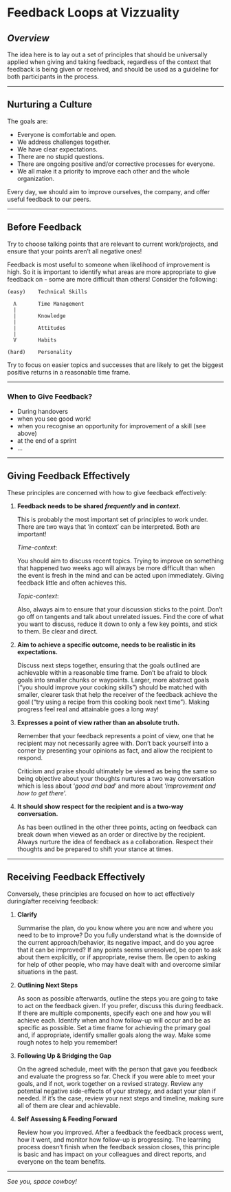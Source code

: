 # Feedback Loops at Vizzuality

## *Overview*

The idea here is to lay out a set of principles that should be universally applied when giving and taking feedback, regardless of the context that feedback is being given or received, and should be used as a guideline for both participants in the process.

***

## Nurturing a Culture

The goals are:

- Everyone is comfortable and open.
- We address challenges together.
- We have clear expectations.
- There are no stupid questions.
- There are ongoing positive and/or corrective processes for everyone.
- We all make it a priority to improve each other and the whole organization. 

Every day, we should aim to improve ourselves, the company, and offer useful feedback to our peers.

***

## Before Feedback

Try to choose talking points that are relevant to current work/projects, and ensure that your points aren’t all negative ones!

Feedback is most useful to someone when likelihood of improvement is high. So it is important to identify what areas are more appropriate to give feedback on - some are more difficult than others! Consider the following:

```
(easy)    Technical Skills
  
  Ʌ       Time Management
  |
  |       Knowledge
  |
  |       Attitudes
  |
  V       Habits
   
(hard)    Personality
```

Try to focus on easier topics and successes that are likely to get the biggest positive returns in a reasonable time frame.

***

### When to Give Feedback?

- During handovers
- when you see good work!
- when you recognise an opportunity for improvement of a skill (see above)
- at the end of a sprint
- ...

***

## Giving Feedback Effectively

These principles are concerned with how to give feedback effectively:

1. **Feedback needs to be shared *frequently* and in *context*.**

    This is probably the most important set of principles to work under. There are two ways that ‘in context’ can be interpreted. Both are important!

    *Time-context*:

    You should aim to discuss recent topics. Trying to improve on something that happened two weeks ago will always be more difficult than when the event is fresh in the mind and can be acted upon immediately. Giving feedback little and often achieves this.

    *Topic-context*:

    Also, always aim to ensure that your discussion sticks to the point. Don’t go off on tangents and talk about unrelated issues. Find the core of what you want to discuss, reduce it down to only a few key points, and stick to them. Be clear and direct.


2. **Aim to achieve a specific outcome, needs to be realistic in its expectations.**
   
   Discuss next steps together, ensuring that the goals outlined are achievable within a reasonable time frame. Don’t be afraid to block goals into smaller chunks or waypoints. Larger, more abstract goals (“you should improve your cooking skills”) should be matched with smaller, clearer task that help the receiver of the feedback achieve the goal (“try using a recipe from this cooking book next time”). Making progress feel real and attainable goes a long way!


3. **Expresses a point of view rather than an absolute truth.**
   
   Remember that your feedback represents a point of view, one that he recipient may not necessarily agree with. Don’t back yourself into a corner by presenting your opinions as fact, and allow the recipient to respond.
   
   Criticism and praise should ultimately be viewed as being the same so being objective about your thoughts nurtures a two way conversation which is less about ‘*good and bad*’ and more about ‘*improvement and how to get there*’.


4. **It should show respect for the recipient and is a two-way conversation.**
   
   As has been outlined in the other three points, acting on feedback can break down when viewed as an order or directive by the recipient. Always nurture the idea of feedback as a collaboration. Respect their thoughts and be prepared to shift your stance at times.

***

## Receiving Feedback Effectively

Conversely, these principles are focused on how to act effectively during/after receiving feedback:

1. **Clarify**
   
   Summarise the plan, do you know where you are now and where you need to be to improve? Do you fully understand what is the downside of the current approach/behavior, its negative impact, and do you agree that it can be improved? If any points seems unresolved, be open to ask about them explicitly, or if appropriate, revise them. Be open to asking for help of other people, who may have dealt with and overcome similar situations in the past.

2. **Outlining Next Steps**
   
   As soon as possible afterwards, outline the steps you are going to take to act on the feedback given. If you prefer, discuss this during feedback. If there are multiple components, specify each one and how you will achieve each. Identify when and how follow-up will occur and be as specific as possible. Set a time frame for achieving the primary goal and, if appropriate, identify smaller goals along the way. Make some rough notes to help you remember!

3. **Following Up & Bridging the Gap**
   
   On the agreed schedule, meet with the person that gave you feedback and evaluate the progress so far. Check if you were able to meet your goals, and if not, work together on a revised strategy. Review any potential negative side-effects of your strategy, and adapt your plan if needed. If it’s the case, review your next steps and timeline, making sure all of them are clear and achievable.

4. **Self Assessing & Feeding Forward**
   
   Review how you improved. After a feedback the feedback process went, how it went, and monitor how follow-up is progressing. The learning process doesn’t finish when the feedback session closes, this principle is basic and has impact on your colleagues and direct reports, and everyone on the team benefits.

***

*See you, space cowboy!*